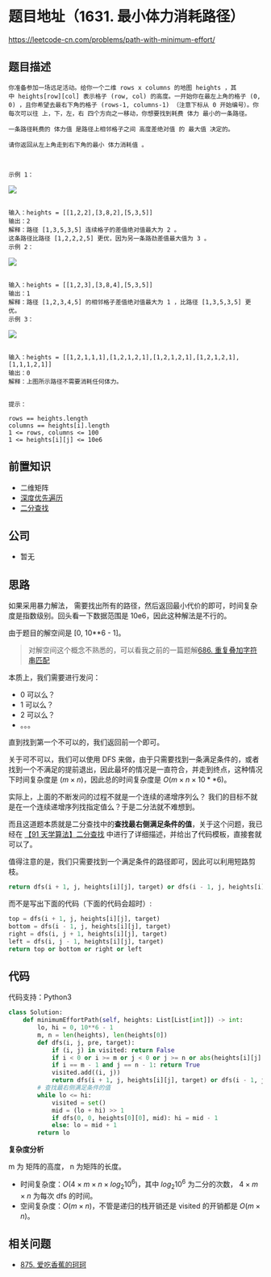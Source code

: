 # 题目地址（1631. 最小体力消耗路径）

https://leetcode-cn.com/problems/path-with-minimum-effort/

## 题目描述

```
你准备参加一场远足活动。给你一个二维 rows x columns 的地图 heights ，其中 heights[row][col] 表示格子 (row, col) 的高度。一开始你在最左上角的格子 (0, 0) ，且你希望去最右下角的格子 (rows-1, columns-1) （注意下标从 0 开始编号）。你每次可以往 上，下，左，右 四个方向之一移动，你想要找到耗费 体力 最小的一条路径。

一条路径耗费的 体力值 是路径上相邻格子之间 高度差绝对值 的 最大值 决定的。

请你返回从左上角走到右下角的最小 体力消耗值 。

 

示例 1：

```

![](https://tva1.sinaimg.cn/large/0081Kckwly1gk7c0poru6j308z08z0su.jpg)

```

输入：heights = [[1,2,2],[3,8,2],[5,3,5]]
输出：2
解释：路径 [1,3,5,3,5] 连续格子的差值绝对值最大为 2 。
这条路径比路径 [1,2,2,2,5] 更优，因为另一条路劲差值最大值为 3 。
示例 2：

```

![](https://tva1.sinaimg.cn/large/0081Kckwly1gk7c0vxq7kj308z08zwel.jpg)

```

输入：heights = [[1,2,3],[3,8,4],[5,3,5]]
输出：1
解释：路径 [1,2,3,4,5] 的相邻格子差值绝对值最大为 1 ，比路径 [1,3,5,3,5] 更优。
示例 3：

```

![](https://tva1.sinaimg.cn/large/0081Kckwly1gk7c1ckz44j30ej0egaaj.jpg)

```

输入：heights = [[1,2,1,1,1],[1,2,1,2,1],[1,2,1,2,1],[1,2,1,2,1],[1,1,1,2,1]]
输出：0
解释：上图所示路径不需要消耗任何体力。
 

提示：

rows == heights.length
columns == heights[i].length
1 <= rows, columns <= 100
1 <= heights[i][j] <= 10e6

```

## 前置知识

- 二维矩阵
- [深度优先遍历](../thinkings/DFS.md)
- [二分查找](../91/binary-search.md)

## 公司

- 暂无

## 思路

如果采用暴力解法， 需要找出所有的路径，然后返回最小代价的即可，时间复杂度是指数级别。回头看一下数据范围是 10e6，因此这种解法是不行的。

由于题目的解空间是 [0, 10**6 - 1]。

> 对解空间这个概念不熟悉的，可以看我之前的一篇题解[686. 重复叠加字符串匹配](./686.repeated-string-match.md)

本质上，我们需要进行发问：

- 0 可以么？
- 1 可以么？
- 2 可以么？
- 。。。

直到找到第一个不可以的，我们返回前一个即可。

关于可不可以，我们可以使用 DFS 来做，由于只需要找到一条满足条件的，或者找到一个不满足的提前退出，因此最坏的情况是一直符合，并走到终点，这种情况下时间复杂度是 $(m \times n)$，因此总的时间复杂度是 $O(m \times n \times 10**6)$。

实际上，上面的不断发问的过程不就是一个连续的递增序列么？ 我们的目标不就是在一个连续递增序列找指定值么？于是二分法就不难想到。

而且这道题本质就是二分查找中的**查找最右侧满足条件的值**，关于这个问题，我已经在 [【91 天学算法】二分查找](../91/binary-search.md) 中进行了详细描述，并给出了代码模板，直接套就可以了。

值得注意的是，我们只需要找到一个满足条件的路径即可，因此可以利用短路剪枝。

```py
return dfs(i + 1, j, heights[i][j], target) or dfs(i - 1, j, heights[i][j], target) or dfs(i, j + 1, heights[i][j], target) or dfs(i, j - 1, heights[i][j], target)
```

而不是写出下面的代码（下面的代码会超时）:

```py
top = dfs(i + 1, j, heights[i][j], target)
bottom = dfs(i - 1, j, heights[i][j], target)
right = dfs(i, j + 1, heights[i][j], target)
left = dfs(i, j - 1, heights[i][j], target)
return top or bottom or right or left

```

## 代码

代码支持：Python3

```py
class Solution:
    def minimumEffortPath(self, heights: List[List[int]]) -> int:
        lo, hi = 0, 10**6 - 1
        m, n = len(heights), len(heights[0])
        def dfs(i, j, pre, target):
            if (i, j) in visited: return False
            if i < 0 or i >= m or j < 0 or j >= n or abs(heights[i][j] - pre) > target: return False
            if i == m - 1 and j == n - 1: return True
            visited.add((i, j))
            return dfs(i + 1, j, heights[i][j], target) or dfs(i - 1, j, heights[i][j], target) or dfs(i, j + 1, heights[i][j], target) or dfs(i, j - 1, heights[i][j], target)
        # 查找最右侧满足条件的值
        while lo <= hi:
            visited = set()
            mid = (lo + hi) >> 1
            if dfs(0, 0, heights[0][0], mid): hi = mid - 1
            else: lo = mid + 1
        return lo

```

**复杂度分析**

m 为 矩阵的高度， n 为矩阵的长度。

- 时间复杂度：$O(4 \times m \times n \times log_2 10^6)$，其中 $log_2 10^6$ 为二分的次数， $4 \times m \times n$ 为每次 dfs 的时间。
- 空间复杂度：$O(m \times n)$，不管是递归的栈开销还是 visited 的开销都是 $O(m \times n)$。

## 相关问题

- [875. 爱吃香蕉的珂珂](./875.koko-eating-bananas.md)
